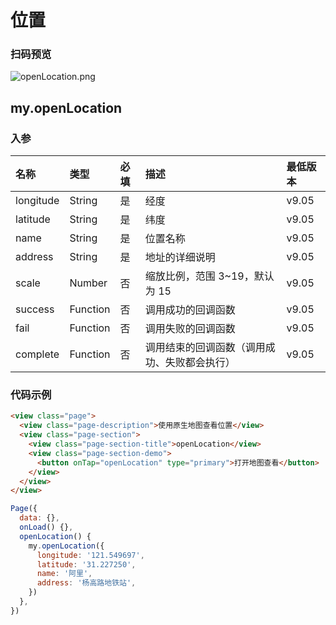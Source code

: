 # 位置
### 扫码预览
![openLocation.png](https://cache.amap.com/ecology/tool/miniapp/1563435692938.png)
## my.openLocation 
### 入参
| 名称 | 类型 | 必填 | 描述 | 最低版本 |
| :--- | :--- | :--- | :--- | :--- |
| longitude | String | 是 | 经度 | v9.05 |
| latitude | String | 是 | 纬度 | v9.05 |
| name | String | 是 | 位置名称 | v9.05 |
| address | String | 是 | 地址的详细说明 | v9.05 |
| scale | Number | 否 | 缩放比例，范围 3~19，默认为 15 | v9.05 |
| success | Function | 否 | 调用成功的回调函数 | v9.05 |
| fail | Function | 否 | 调用失败的回调函数 | v9.05 |
| complete | Function | 否 | 调用结束的回调函数（调用成功、失败都会执行） | v9.05 |

### 代码示例
```html
<view class="page">
  <view class="page-description">使用原生地图查看位置</view>
  <view class="page-section">
    <view class="page-section-title">openLocation</view>
    <view class="page-section-demo">
      <button onTap="openLocation" type="primary">打开地图查看</button>
    </view>
  </view>
</view>
```

```javascript
Page({
  data: {},
  onLoad() {},
  openLocation() {
    my.openLocation({
      longitude: '121.549697',
      latitude: '31.227250',
      name: '阿里',
      address: '杨高路地铁站',
    })
  },
})
```